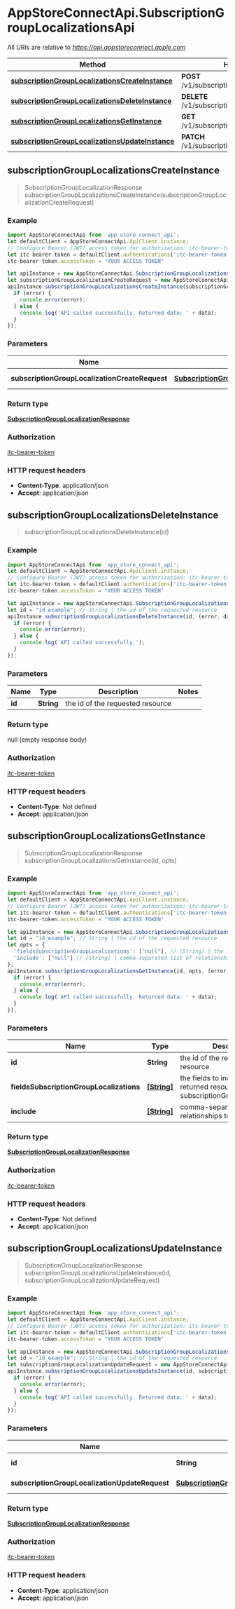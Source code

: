 # AppStoreConnectApi.SubscriptionGroupLocalizationsApi

All URIs are relative to *https://api.appstoreconnect.apple.com*

Method | HTTP request | Description
------------- | ------------- | -------------
[**subscriptionGroupLocalizationsCreateInstance**](SubscriptionGroupLocalizationsApi.md#subscriptionGroupLocalizationsCreateInstance) | **POST** /v1/subscriptionGroupLocalizations | 
[**subscriptionGroupLocalizationsDeleteInstance**](SubscriptionGroupLocalizationsApi.md#subscriptionGroupLocalizationsDeleteInstance) | **DELETE** /v1/subscriptionGroupLocalizations/{id} | 
[**subscriptionGroupLocalizationsGetInstance**](SubscriptionGroupLocalizationsApi.md#subscriptionGroupLocalizationsGetInstance) | **GET** /v1/subscriptionGroupLocalizations/{id} | 
[**subscriptionGroupLocalizationsUpdateInstance**](SubscriptionGroupLocalizationsApi.md#subscriptionGroupLocalizationsUpdateInstance) | **PATCH** /v1/subscriptionGroupLocalizations/{id} | 



## subscriptionGroupLocalizationsCreateInstance

> SubscriptionGroupLocalizationResponse subscriptionGroupLocalizationsCreateInstance(subscriptionGroupLocalizationCreateRequest)



### Example

```javascript
import AppStoreConnectApi from 'app_store_connect_api';
let defaultClient = AppStoreConnectApi.ApiClient.instance;
// Configure Bearer (JWT) access token for authorization: itc-bearer-token
let itc-bearer-token = defaultClient.authentications['itc-bearer-token'];
itc-bearer-token.accessToken = "YOUR ACCESS TOKEN"

let apiInstance = new AppStoreConnectApi.SubscriptionGroupLocalizationsApi();
let subscriptionGroupLocalizationCreateRequest = new AppStoreConnectApi.SubscriptionGroupLocalizationCreateRequest(); // SubscriptionGroupLocalizationCreateRequest | SubscriptionGroupLocalization representation
apiInstance.subscriptionGroupLocalizationsCreateInstance(subscriptionGroupLocalizationCreateRequest, (error, data, response) => {
  if (error) {
    console.error(error);
  } else {
    console.log('API called successfully. Returned data: ' + data);
  }
});
```

### Parameters


Name | Type | Description  | Notes
------------- | ------------- | ------------- | -------------
 **subscriptionGroupLocalizationCreateRequest** | [**SubscriptionGroupLocalizationCreateRequest**](SubscriptionGroupLocalizationCreateRequest.md)| SubscriptionGroupLocalization representation | 

### Return type

[**SubscriptionGroupLocalizationResponse**](SubscriptionGroupLocalizationResponse.md)

### Authorization

[itc-bearer-token](../README.md#itc-bearer-token)

### HTTP request headers

- **Content-Type**: application/json
- **Accept**: application/json


## subscriptionGroupLocalizationsDeleteInstance

> subscriptionGroupLocalizationsDeleteInstance(id)



### Example

```javascript
import AppStoreConnectApi from 'app_store_connect_api';
let defaultClient = AppStoreConnectApi.ApiClient.instance;
// Configure Bearer (JWT) access token for authorization: itc-bearer-token
let itc-bearer-token = defaultClient.authentications['itc-bearer-token'];
itc-bearer-token.accessToken = "YOUR ACCESS TOKEN"

let apiInstance = new AppStoreConnectApi.SubscriptionGroupLocalizationsApi();
let id = "id_example"; // String | the id of the requested resource
apiInstance.subscriptionGroupLocalizationsDeleteInstance(id, (error, data, response) => {
  if (error) {
    console.error(error);
  } else {
    console.log('API called successfully.');
  }
});
```

### Parameters


Name | Type | Description  | Notes
------------- | ------------- | ------------- | -------------
 **id** | **String**| the id of the requested resource | 

### Return type

null (empty response body)

### Authorization

[itc-bearer-token](../README.md#itc-bearer-token)

### HTTP request headers

- **Content-Type**: Not defined
- **Accept**: application/json


## subscriptionGroupLocalizationsGetInstance

> SubscriptionGroupLocalizationResponse subscriptionGroupLocalizationsGetInstance(id, opts)



### Example

```javascript
import AppStoreConnectApi from 'app_store_connect_api';
let defaultClient = AppStoreConnectApi.ApiClient.instance;
// Configure Bearer (JWT) access token for authorization: itc-bearer-token
let itc-bearer-token = defaultClient.authentications['itc-bearer-token'];
itc-bearer-token.accessToken = "YOUR ACCESS TOKEN"

let apiInstance = new AppStoreConnectApi.SubscriptionGroupLocalizationsApi();
let id = "id_example"; // String | the id of the requested resource
let opts = {
  'fieldsSubscriptionGroupLocalizations': ["null"], // [String] | the fields to include for returned resources of type subscriptionGroupLocalizations
  'include': ["null"] // [String] | comma-separated list of relationships to include
};
apiInstance.subscriptionGroupLocalizationsGetInstance(id, opts, (error, data, response) => {
  if (error) {
    console.error(error);
  } else {
    console.log('API called successfully. Returned data: ' + data);
  }
});
```

### Parameters


Name | Type | Description  | Notes
------------- | ------------- | ------------- | -------------
 **id** | **String**| the id of the requested resource | 
 **fieldsSubscriptionGroupLocalizations** | [**[String]**](String.md)| the fields to include for returned resources of type subscriptionGroupLocalizations | [optional] 
 **include** | [**[String]**](String.md)| comma-separated list of relationships to include | [optional] 

### Return type

[**SubscriptionGroupLocalizationResponse**](SubscriptionGroupLocalizationResponse.md)

### Authorization

[itc-bearer-token](../README.md#itc-bearer-token)

### HTTP request headers

- **Content-Type**: Not defined
- **Accept**: application/json


## subscriptionGroupLocalizationsUpdateInstance

> SubscriptionGroupLocalizationResponse subscriptionGroupLocalizationsUpdateInstance(id, subscriptionGroupLocalizationUpdateRequest)



### Example

```javascript
import AppStoreConnectApi from 'app_store_connect_api';
let defaultClient = AppStoreConnectApi.ApiClient.instance;
// Configure Bearer (JWT) access token for authorization: itc-bearer-token
let itc-bearer-token = defaultClient.authentications['itc-bearer-token'];
itc-bearer-token.accessToken = "YOUR ACCESS TOKEN"

let apiInstance = new AppStoreConnectApi.SubscriptionGroupLocalizationsApi();
let id = "id_example"; // String | the id of the requested resource
let subscriptionGroupLocalizationUpdateRequest = new AppStoreConnectApi.SubscriptionGroupLocalizationUpdateRequest(); // SubscriptionGroupLocalizationUpdateRequest | SubscriptionGroupLocalization representation
apiInstance.subscriptionGroupLocalizationsUpdateInstance(id, subscriptionGroupLocalizationUpdateRequest, (error, data, response) => {
  if (error) {
    console.error(error);
  } else {
    console.log('API called successfully. Returned data: ' + data);
  }
});
```

### Parameters


Name | Type | Description  | Notes
------------- | ------------- | ------------- | -------------
 **id** | **String**| the id of the requested resource | 
 **subscriptionGroupLocalizationUpdateRequest** | [**SubscriptionGroupLocalizationUpdateRequest**](SubscriptionGroupLocalizationUpdateRequest.md)| SubscriptionGroupLocalization representation | 

### Return type

[**SubscriptionGroupLocalizationResponse**](SubscriptionGroupLocalizationResponse.md)

### Authorization

[itc-bearer-token](../README.md#itc-bearer-token)

### HTTP request headers

- **Content-Type**: application/json
- **Accept**: application/json

